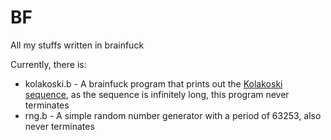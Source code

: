 # BF
 All my stuffs written in brainfuck
 
Currently, there is:
* kolakoski.b -  A brainfuck program that prints out the [Kolakoski sequence](https://oeis.org/A000002), as the sequence is infinitely long, this program never terminates
* rng.b -  A simple random number generator with a period of 63253, also never terminates